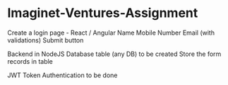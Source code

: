# Imaginet-Ventures-Assignment

Create a login page - React / Angular 
Name
Mobile Number
Email 
(with validations)
Submit button 

Backend in NodeJS
Database table (any DB) to be created 
Store the form records in table

JWT Token Authentication to be done
